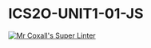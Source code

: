 # ICS2O-UNIT1-01-JS

[![Mr Coxall's Super Linter](https://github.com/Alex-Nelson-1/ICS2O-UNIT1-01-JS/workflows/Mr%20Coxall's%20Super%20Linter/badge.svg)](https://github.com/Alex-Nelson-1/ICS2O-UNIT1-01-JS/actions/)
